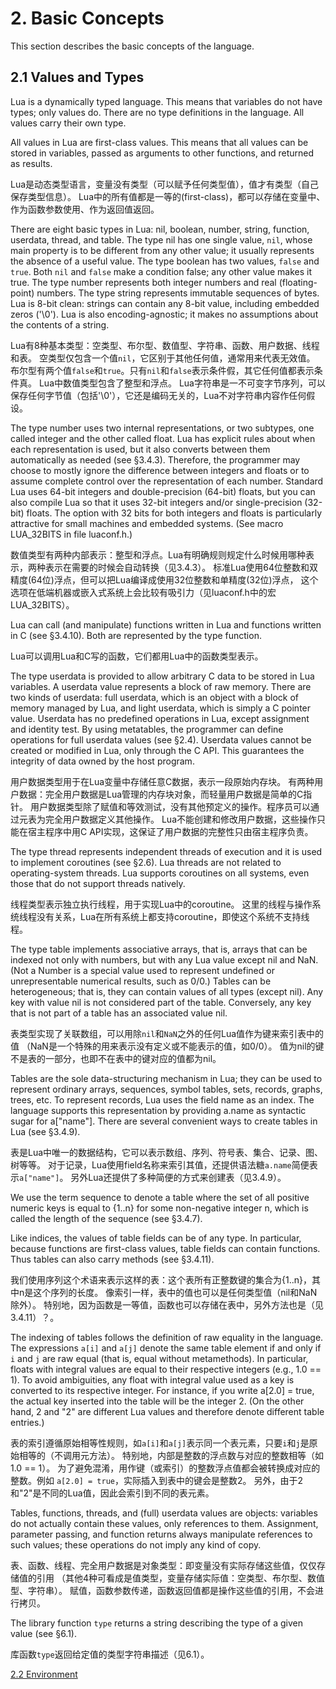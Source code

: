 
# 2. Basic Concepts

This section describes the basic concepts of the language.

## 2.1 Values and Types

Lua is a dynamically typed language. This means that variables do not have types; only values do.
There are no type definitions in the language. All values carry their own type.

All values in Lua are first-class values. This means that all values can be stored in variables, 
passed as arguments to other functions, and returned as results.

Lua是动态类型语言，变量没有类型（可以赋予任何类型值），值才有类型（自己保存类型信息）。
Lua中的所有值都是一等的(first-class)，都可以存储在变量中、作为函数参数使用、作为返回值返回。

There are eight basic types in Lua: nil, boolean, number, string, function, userdata, thread, and table. 
The type nil has one single value, `nil`, whose main property is to be different from any other value; 
it usually represents the absence of a useful value. The type boolean has two values, `false` and `true`. 
Both `nil` and `false` make a condition false; any other value makes it true. 
The type number represents both integer numbers and real (floating-point) numbers. 
The type string represents immutable sequences of bytes.
Lua is 8-bit clean: strings can contain any 8-bit value, including embedded zeros ('\0').
Lua is also encoding-agnostic; it makes no assumptions about the contents of a string.

Lua有8种基本类型：空类型、布尔型、数值型、字符串、函数、用户数据、线程和表。
空类型仅包含一个值`nil`，它区别于其他任何值，通常用来代表无效值。
布尔型有两个值`false`和`true`。只有`nil`和`false`表示条件假，其它任何值都表示条件真。
Lua中数值类型包含了整型和浮点。
Lua字符串是一不可变字节序列，可以保存任何字节值（包括'\0'），它还是编码无关的，Lua不对字符串内容作任何假设。

The type number uses two internal representations, or two subtypes, one called integer and the other called float.
Lua has explicit rules about when each representation is used, 
but it also converts between them automatically as needed (see §3.4.3).
Therefore, the programmer may choose to mostly ignore the difference between integers and floats 
or to assume complete control over the representation of each number. 
Standard Lua uses 64-bit integers and double-precision (64-bit) floats, 
but you can also compile Lua so that it uses 32-bit integers and/or single-precision (32-bit) floats. 
The option with 32 bits for both integers and floats is particularly attractive 
for small machines and embedded systems. (See macro LUA_32BITS in file luaconf.h.)

数值类型有两种内部表示：整型和浮点。Lua有明确规则规定什么时候用哪种表示，两种表示在需要的时候会自动转换（见3.4.3）。
标准Lua使用64位整数和双精度(64位)浮点，但可以把Lua编译成使用32位整数和单精度(32位)浮点，
这个选项在低端机器或嵌入式系统上会比较有吸引力（见luaconf.h中的宏LUA_32BITS）。

Lua can call (and manipulate) functions written in Lua and functions written in C (see §3.4.10). 
Both are represented by the type function.

Lua可以调用Lua和C写的函数，它们都用Lua中的函数类型表示。

The type userdata is provided to allow arbitrary C data to be stored in Lua variables. 
A userdata value represents a block of raw memory. 
There are two kinds of userdata: full userdata, which is an object with a block of memory managed by Lua, 
and light userdata, which is simply a C pointer value. 
Userdata has no predefined operations in Lua, except assignment and identity test. 
By using metatables, the programmer can define operations for full userdata values (see §2.4). 
Userdata values cannot be created or modified in Lua, only through the C API. 
This guarantees the integrity of data owned by the host program.

用户数据类型用于在Lua变量中存储任意C数据，表示一段原始内存块。
有两种用户数据：完全用户数据是Lua管理的内存块对象，而轻量用户数据是简单的C指针。
用户数据类型除了赋值和等效测试，没有其他预定义的操作。程序员可以通过元表为完全用户数据定义其他操作。
Lua不能创建和修改用户数据，这些操作只能在宿主程序中用C API实现，这保证了用户数据的完整性只由宿主程序负责。

The type thread represents independent threads of execution and it is used to implement coroutines (see §2.6). 
Lua threads are not related to operating-system threads. 
Lua supports coroutines on all systems, even those that do not support threads natively.

线程类型表示独立执行线程，用于实现Lua中的coroutine。
这里的线程与操作系统线程没有关系，Lua在所有系统上都支持coroutine，即使这个系统不支持线程。

The type table implements associative arrays, that is, arrays that can be indexed not only with numbers, 
but with any Lua value except nil and NaN. 
(Not a Number is a special value used to represent undefined or unrepresentable numerical results, such as 0/0.) 
Tables can be heterogeneous; that is, they can contain values of all types (except nil). 
Any key with value nil is not considered part of the table. 
Conversely, any key that is not part of a table has an associated value nil.

表类型实现了关联数组，可以用除`nil`和`NaN`之外的任何Lua值作为键来索引表中的值
（NaN是一个特殊的用来表示没有定义或不能表示的值，如0/0）。
值为nil的键不是表的一部分，也即不在表中的键对应的值都为nil。

Tables are the sole data-structuring mechanism in Lua; they can be used to represent ordinary arrays, 
sequences, symbol tables, sets, records, graphs, trees, etc. 
To represent records, Lua uses the field name as an index. 
The language supports this representation by providing a.name as syntactic sugar for a["name"]. 
There are several convenient ways to create tables in Lua (see §3.4.9).

表是Lua中唯一的数据结构，它可以表示数组、序列、符号表、集合、记录、图、树等等。
对于记录，Lua使用field名称来索引其值，还提供语法糖`a.name`简便表示`a["name"]`。
另外Lua还提供了多种简便的方式来创建表（见3.4.9）。

We use the term sequence to denote a table where the set of all positive numeric keys is equal to {1..n} 
for some non-negative integer n, which is called the length of the sequence (see §3.4.7).

Like indices, the values of table fields can be of any type. 
In particular, because functions are first-class values, table fields can contain functions. 
Thus tables can also carry methods (see §3.4.11).

我们使用序列这个术语来表示这样的表：这个表所有正整数键的集合为{1..n}，其中n是这个序列的长度。
像索引一样，表中的值也可以是任何类型值（nil和NaN除外）。
特别地，因为函数是一等值，函数也可以存储在表中，另外方法也是（见3.4.11）？。

The indexing of tables follows the definition of raw equality in the language. 
The expressions `a[i]` and `a[j]` denote the same table element if and 
only if `i` and `j` are raw equal (that is, equal without metamethods). 
In particular, floats with integral values are equal to their respective integers (e.g., 1.0 == 1). 
To avoid ambiguities, any float with integral value used as a key is converted to its respective integer. 
For instance, if you write a[2.0] = true, the actual key inserted into the table will be the integer 2. 
(On the other hand, 2 and "2" are different Lua values and therefore denote different table entries.)

表的索引遵循原始相等性规则，如`a[i]`和`a[j]`表示同一个表元素，只要`i`和`j`是原始相等的（不调用元方法）。
特别地，内部是整数的浮点数与对应的整数相等（如1.0 == 1）。
为了避免混淆，用作键（或索引）的整数浮点值都会被转换成对应的整数。例如 `a[2.0] = true`，实际插入到表中的键会是整数2。
另外，由于2和"2"是不同的Lua值，因此会索引到不同的表元素。

Tables, functions, threads, and (full) userdata values are objects: 
variables do not actually contain these values, only references to them. 
Assignment, parameter passing, and function returns always manipulate references to such values; 
these operations do not imply any kind of copy.

表、函数、线程、完全用户数据是对象类型：即变量没有实际存储这些值，仅仅存储值的引用
（其他4种可看成是值类型，变量存储实际值：空类型、布尔型、数值型、字符串）。
赋值，函数参数传递，函数返回值都是操作这些值的引用，不会进行拷贝。

The library function `type` returns a string describing the type of a given value (see §6.1). 

库函数`type`返回给定值的类型字符串描述（见6.1）。

[2.2 Environment](../2.2-environment.md)
